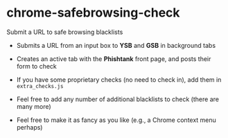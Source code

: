 chrome-safebrowsing-check
=========================

Submit a URL to safe browsing blacklists

  * Submits a URL from an input box to **YSB** and **GSB** in background tabs
  * Creates an active tab with the **Phishtank** front page, and posts their form to check

  * If you have some proprietary checks (no need to check in), add them in `extra_checks.js`
  * Feel free to add any number of additional blacklists to check (there are many more)
  * Feel free to make it as fancy as you like (e.g., a Chrome context menu perhaps)
